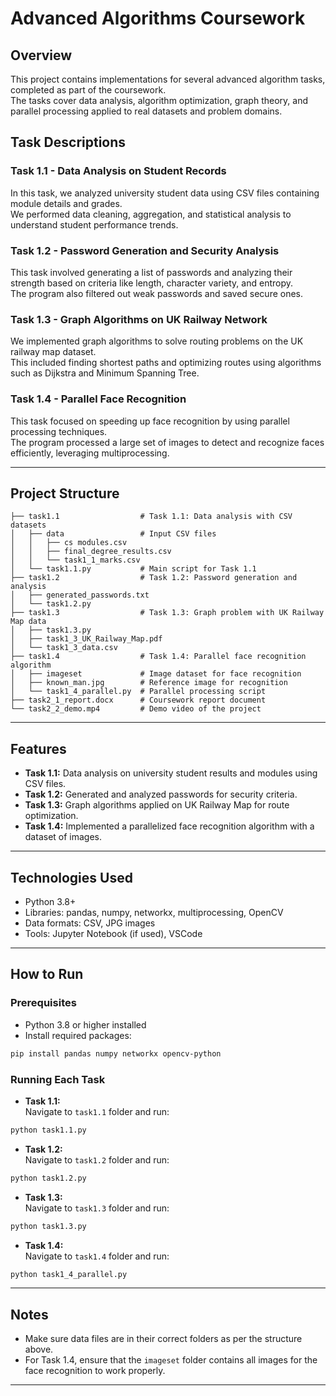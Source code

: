 # Advanced Algorithms Coursework

## Overview

This project contains implementations for several advanced algorithm tasks, completed as part of the coursework.  
The tasks cover data analysis, algorithm optimization, graph theory, and parallel processing applied to real datasets and problem domains.


## Task Descriptions

### Task 1.1 - Data Analysis on Student Records
In this task, we analyzed university student data using CSV files containing module details and grades.  
We performed data cleaning, aggregation, and statistical analysis to understand student performance trends.

### Task 1.2 - Password Generation and Security Analysis
This task involved generating a list of passwords and analyzing their strength based on criteria like length, character variety, and entropy.  
The program also filtered out weak passwords and saved secure ones.

### Task 1.3 - Graph Algorithms on UK Railway Network
We implemented graph algorithms to solve routing problems on the UK railway map dataset.  
This included finding shortest paths and optimizing routes using algorithms such as Dijkstra and Minimum Spanning Tree.

### Task 1.4 - Parallel Face Recognition
This task focused on speeding up face recognition by using parallel processing techniques.  
The program processed a large set of images to detect and recognize faces efficiently, leveraging multiprocessing.

---

## Project Structure

```
├── task1.1                  # Task 1.1: Data analysis with CSV datasets  
│   ├── data                 # Input CSV files  
│   │   ├── cs modules.csv  
│   │   ├── final_degree_results.csv  
│   │   └── task1_1_marks.csv  
│   └── task1.1.py           # Main script for Task 1.1  
├── task1.2                  # Task 1.2: Password generation and analysis  
│   ├── generated_passwords.txt  
│   └── task1.2.py  
├── task1.3                  # Task 1.3: Graph problem with UK Railway Map data  
│   ├── task1.3.py  
│   ├── task1_3_UK_Railway_Map.pdf  
│   └── task1_3_data.csv  
├── task1.4                  # Task 1.4: Parallel face recognition algorithm  
│   ├── imageset             # Image dataset for face recognition  
│   ├── known_man.jpg        # Reference image for recognition  
│   └── task1_4_parallel.py  # Parallel processing script  
├── task2_1_report.docx      # Coursework report document  
└── task2_2_demo.mp4         # Demo video of the project  
```

---

## Features

- **Task 1.1:** Data analysis on university student results and modules using CSV files.  
- **Task 1.2:** Generated and analyzed passwords for security criteria.  
- **Task 1.3:** Graph algorithms applied on UK Railway Map for route optimization.  
- **Task 1.4:** Implemented a parallelized face recognition algorithm with a dataset of images.  

---

## Technologies Used

- Python 3.8+  
- Libraries: pandas, numpy, networkx, multiprocessing, OpenCV  
- Data formats: CSV, JPG images  
- Tools: Jupyter Notebook (if used), VSCode  

---

## How to Run

### Prerequisites

- Python 3.8 or higher installed  
- Install required packages:  

```bash
pip install pandas numpy networkx opencv-python
```

### Running Each Task

- **Task 1.1:**  
Navigate to `task1.1` folder and run:  
```bash
python task1.1.py
```

- **Task 1.2:**  
Navigate to `task1.2` folder and run:  
```bash
python task1.2.py
```

- **Task 1.3:**  
Navigate to `task1.3` folder and run:  
```bash
python task1.3.py
```

- **Task 1.4:**  
Navigate to `task1.4` folder and run:  
```bash
python task1_4_parallel.py
```

---

## Notes

- Make sure data files are in their correct folders as per the structure above.  
- For Task 1.4, ensure that the `imageset` folder contains all images for the face recognition to work properly.  


---
